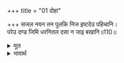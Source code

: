 +++
title = "01 दोहा"

+++
सजल नयन तन पुलकि निज इष्टदेउ पहिचानि।  
परेउ दण्ड जिमि धरनितल दसा न जाइ बखानि॥110॥  

<details><summary>मूल</summary>

सजल नयन तन पुलकि निज इष्टदेउ पहिचानि।  
परेउ दण्ड जिमि धरनितल दसा न जाइ बखानि॥110॥  
</details>

<details><summary>भावार्थ</summary>

अपने इष्टदेव को पहचानकर उसके नेत्रों में जल भर आया और शरीर पुलकित हो गया। वह दण्ड की भाँति पृथ्वी पर गिर पडा, उसकी (प्रेम विह्वल) दशा का वर्णन नहीं किया जा सकता॥110॥  
</details>


